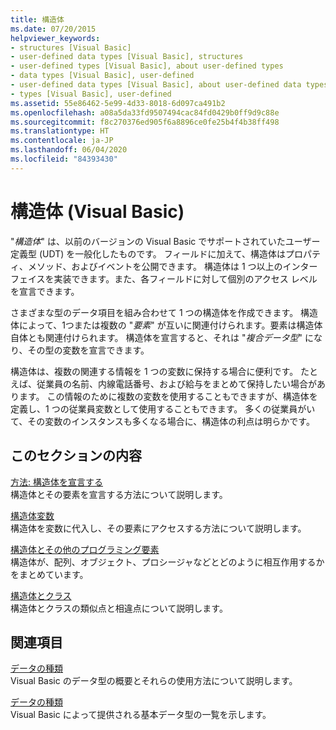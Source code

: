 ```yaml
---
title: 構造体
ms.date: 07/20/2015
helpviewer_keywords:
- structures [Visual Basic]
- user-defined data types [Visual Basic], structures
- user-defined types [Visual Basic], about user-defined types
- data types [Visual Basic], user-defined
- user-defined data types [Visual Basic], about user-defined data types
- types [Visual Basic], user-defined
ms.assetid: 55e86462-5e99-4d33-8018-6d097ca491b2
ms.openlocfilehash: a08a5da33fd9507494cac84fd0429b0ff9d9c88e
ms.sourcegitcommit: f8c270376ed905f6a8896ce0fe25b4f4b38ff498
ms.translationtype: HT
ms.contentlocale: ja-JP
ms.lasthandoff: 06/04/2020
ms.locfileid: "84393430"
---
```

# <a name="structures-visual-basic"></a>構造体 (Visual Basic)
"*構造体*" は、以前のバージョンの Visual Basic でサポートされていたユーザー定義型 (UDT) を一般化したものです。 フィールドに加えて、構造体はプロパティ、メソッド、およびイベントを公開できます。 構造体は 1 つ以上のインターフェイスを実装できます。また、各フィールドに対して個別のアクセス レベルを宣言できます。  
  
 さまざまな型のデータ項目を組み合わせて 1 つの構造体を作成できます。 構造体によって、1つまたは複数の "*要素*" が互いに関連付けられます。要素は構造体自体とも関連付けられます。 構造体を宣言すると、それは "*複合データ型*" になり、その型の変数を宣言できます。  
  
 構造体は、複数の関連する情報を 1 つの変数に保持する場合に便利です。 たとえば、従業員の名前、内線電話番号、および給与をまとめて保持したい場合があります。 この情報のために複数の変数を使用することもできますが、構造体を定義し、1 つの従業員変数として使用することもできます。 多くの従業員がいて、その変数のインスタンスも多くなる場合に、構造体の利点は明らかです。  
  
## <a name="in-this-section"></a>このセクションの内容  
 [方法: 構造体を宣言する](how-to-declare-a-structure.md)  
 構造体とその要素を宣言する方法について説明します。  
  
 [構造体変数](structure-variables.md)  
 構造体を変数に代入し、その要素にアクセスする方法について説明します。  
  
 [構造体とその他のプログラミング要素](structures-and-other-programming-elements.md)  
 構造体が、配列、オブジェクト、プロシージャなどとどのように相互作用するかをまとめています。  
  
 [構造体とクラス](structures-and-classes.md)  
 構造体とクラスの類似点と相違点について説明します。  
  
## <a name="related-sections"></a>関連項目  
 [データの種類](index.md)  
 Visual Basic のデータ型の概要とそれらの使用方法について説明します。  
  
 [データの種類](../../../language-reference/data-types/index.md)  
 Visual Basic によって提供される基本データ型の一覧を示します。
